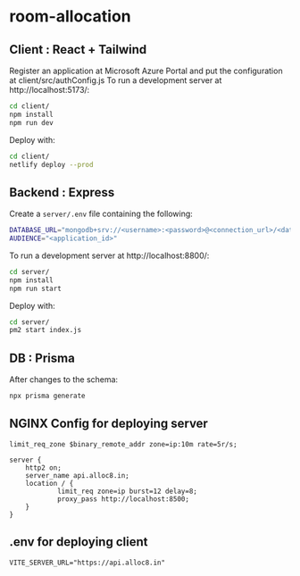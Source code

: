 # room-allocation

## Client : React + Tailwind

Register an application at Microsoft Azure Portal and put the configuration at client/src/authConfig.js
To run a development server at http://localhost:5173/:

```sh
cd client/
npm install
npm run dev
```

Deploy with:

```sh
cd client/
netlify deploy --prod
```

## Backend : Express

Create a `server/.env` file containing the following:
```sh
DATABASE_URL="mongodb+srv://<username>:<password>@<connection_url>/<database_name>"
AUDIENCE="<application_id>"
```

To run a development server at http://localhost:8800/:

```sh
cd server/
npm install
npm run start
```

Deploy with:

```sh
cd server/
pm2 start index.js
```

## DB : Prisma

After changes to the schema:
```sh
npx prisma generate
```


## NGINX Config for deploying server
```
limit_req_zone $binary_remote_addr zone=ip:10m rate=5r/s;

server {
    http2 on;
    server_name api.alloc8.in;
    location / {
            limit_req zone=ip burst=12 delay=8;
            proxy_pass http://localhost:8500;
    }
}
```

## .env for deploying client
```
VITE_SERVER_URL="https://api.alloc8.in"
```
